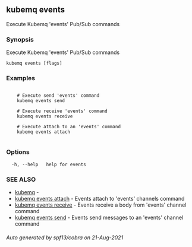 ## kubemq events

Execute Kubemq 'events' Pub/Sub commands

### Synopsis

Execute Kubemq 'events' Pub/Sub commands

```
kubemq events [flags]
```

### Examples

```

	# Execute send 'events' command
 	kubemq events send

	# Execute receive 'events' command
	kubemq events receive

	# Execute attach to an 'events' command
	kubemq events attach


```

### Options

```
  -h, --help   help for events
```

### SEE ALSO

* [kubemq](kubemq.md)     -
* [kubemq events attach](kubemq_events_attach.md)     - Events attach to 'events' channels command
* [kubemq events receive](kubemq_events_receive.md)     - Events receive a body from 'events' channel command
* [kubemq events send](kubemq_events_send.md)     - Events send messages to an 'events' channel command

###### Auto generated by spf13/cobra on 21-Aug-2021
